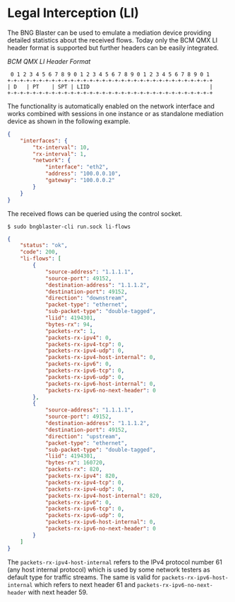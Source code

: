 # Legal Interception (LI)

The BNG Blaster can be used to emulate a mediation device providing detailed statistics
about the received flows. Today only the BCM QMX LI header format is supported but further
headers can be easily integrated.

*BCM QMX LI Header Format*

```text
 0 1 2 3 4 5 6 7 8 9 0 1 2 3 4 5 6 7 8 9 0 1 2 3 4 5 6 7 8 9 0 1
+-+-+-+-+-+-+-+-+-+-+-+-+-+-+-+-+-+-+-+-+-+-+-+-+-+-+-+-+-+-+-+-+
| D   | PT    | SPT | LIID                                      |
+-+-+-+-+-+-+-+-+-+-+-+-+-+-+-+-+-+-+-+-+-+-+-+-+-+-+-+-+-+-+-+-+
```

The functionality is automatically enabled on the network interface
and works combined with sessions in one instance or as standalone
mediation device as shown in the following example.

```json
{
    "interfaces": {
        "tx-interval": 10,
        "rx-interval": 1,
        "network": {
            "interface": "eth2",
            "address": "100.0.0.10",
            "gateway": "100.0.0.2"
        }
    }
}
```

The received flows can be queried using the control socket.

`$ sudo bngblaster-cli run.sock li-flows`

```json
{
    "status": "ok",
    "code": 200,
    "li-flows": [
        {
            "source-address": "1.1.1.1",
            "source-port": 49152,
            "destination-address": "1.1.1.2",
            "destination-port": 49152,
            "direction": "downstream",
            "packet-type": "ethernet",
            "sub-packet-type": "double-tagged",
            "liid": 4194301,
            "bytes-rx": 94,
            "packets-rx": 1,
            "packets-rx-ipv4": 0,
            "packets-rx-ipv4-tcp": 0,
            "packets-rx-ipv4-udp": 0,
            "packets-rx-ipv4-host-internal": 0,
            "packets-rx-ipv6": 0,
            "packets-rx-ipv6-tcp": 0,
            "packets-rx-ipv6-udp": 0,
            "packets-rx-ipv6-host-internal": 0,
            "packets-rx-ipv6-no-next-header": 0
        },
        {
            "source-address": "1.1.1.1",
            "source-port": 49152,
            "destination-address": "1.1.1.2",
            "destination-port": 49152,
            "direction": "upstream",
            "packet-type": "ethernet",
            "sub-packet-type": "double-tagged",
            "liid": 4194301,
            "bytes-rx": 160720,
            "packets-rx": 820,
            "packets-rx-ipv4": 820,
            "packets-rx-ipv4-tcp": 0,
            "packets-rx-ipv4-udp": 0,
            "packets-rx-ipv4-host-internal": 820,
            "packets-rx-ipv6": 0,
            "packets-rx-ipv6-tcp": 0,
            "packets-rx-ipv6-udp": 0,
            "packets-rx-ipv6-host-internal": 0,
            "packets-rx-ipv6-no-next-header": 0
        }
    ]
}
```

The `packets-rx-ipv4-host-internal` refers to the IPv4 protocol number 61 (any host internal protocol)
which is used by some network testers as default type for traffic streams.
The same is valid for `packets-rx-ipv6-host-internal` which refers to next header 61 and
`packets-rx-ipv6-no-next-header` with next header 59.
